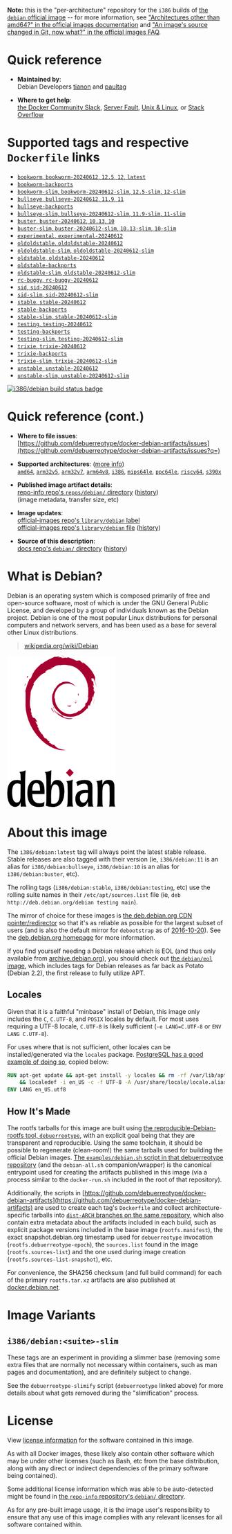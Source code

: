 <!--

********************************************************************************

WARNING:

    DO NOT EDIT "debian/README.md"

    IT IS AUTO-GENERATED

    (from the other files in "debian/" combined with a set of templates)

********************************************************************************

-->

**Note:** this is the "per-architecture" repository for the `i386` builds of [the `debian` official image](https://hub.docker.com/_/debian) -- for more information, see ["Architectures other than amd64?" in the official images documentation](https://github.com/docker-library/official-images#architectures-other-than-amd64) and ["An image's source changed in Git, now what?" in the official images FAQ](https://github.com/docker-library/faq#an-images-source-changed-in-git-now-what).

# Quick reference

-	**Maintained by**:  
	Debian Developers [tianon](https://qa.debian.org/developer.php?login=tianon) and [paultag](https://qa.debian.org/developer.php?login=paultag)

-	**Where to get help**:  
	[the Docker Community Slack](https://dockr.ly/comm-slack), [Server Fault](https://serverfault.com/help/on-topic), [Unix & Linux](https://unix.stackexchange.com/help/on-topic), or [Stack Overflow](https://stackoverflow.com/help/on-topic)

# Supported tags and respective `Dockerfile` links

-	[`bookworm`, `bookworm-20240612`, `12.5`, `12`, `latest`](https://github.com/debuerreotype/docker-debian-artifacts/blob/b745c5a0e69d1ce373d8889bf9570e0f5c139750/bookworm/Dockerfile)
-	[`bookworm-backports`](https://github.com/debuerreotype/docker-debian-artifacts/blob/b745c5a0e69d1ce373d8889bf9570e0f5c139750/bookworm/backports/Dockerfile)
-	[`bookworm-slim`, `bookworm-20240612-slim`, `12.5-slim`, `12-slim`](https://github.com/debuerreotype/docker-debian-artifacts/blob/b745c5a0e69d1ce373d8889bf9570e0f5c139750/bookworm/slim/Dockerfile)
-	[`bullseye`, `bullseye-20240612`, `11.9`, `11`](https://github.com/debuerreotype/docker-debian-artifacts/blob/b745c5a0e69d1ce373d8889bf9570e0f5c139750/bullseye/Dockerfile)
-	[`bullseye-backports`](https://github.com/debuerreotype/docker-debian-artifacts/blob/b745c5a0e69d1ce373d8889bf9570e0f5c139750/bullseye/backports/Dockerfile)
-	[`bullseye-slim`, `bullseye-20240612-slim`, `11.9-slim`, `11-slim`](https://github.com/debuerreotype/docker-debian-artifacts/blob/b745c5a0e69d1ce373d8889bf9570e0f5c139750/bullseye/slim/Dockerfile)
-	[`buster`, `buster-20240612`, `10.13`, `10`](https://github.com/debuerreotype/docker-debian-artifacts/blob/b745c5a0e69d1ce373d8889bf9570e0f5c139750/buster/Dockerfile)
-	[`buster-slim`, `buster-20240612-slim`, `10.13-slim`, `10-slim`](https://github.com/debuerreotype/docker-debian-artifacts/blob/b745c5a0e69d1ce373d8889bf9570e0f5c139750/buster/slim/Dockerfile)
-	[`experimental`, `experimental-20240612`](https://github.com/debuerreotype/docker-debian-artifacts/blob/b745c5a0e69d1ce373d8889bf9570e0f5c139750/experimental/Dockerfile)
-	[`oldoldstable`, `oldoldstable-20240612`](https://github.com/debuerreotype/docker-debian-artifacts/blob/b745c5a0e69d1ce373d8889bf9570e0f5c139750/oldoldstable/Dockerfile)
-	[`oldoldstable-slim`, `oldoldstable-20240612-slim`](https://github.com/debuerreotype/docker-debian-artifacts/blob/b745c5a0e69d1ce373d8889bf9570e0f5c139750/oldoldstable/slim/Dockerfile)
-	[`oldstable`, `oldstable-20240612`](https://github.com/debuerreotype/docker-debian-artifacts/blob/b745c5a0e69d1ce373d8889bf9570e0f5c139750/oldstable/Dockerfile)
-	[`oldstable-backports`](https://github.com/debuerreotype/docker-debian-artifacts/blob/b745c5a0e69d1ce373d8889bf9570e0f5c139750/oldstable/backports/Dockerfile)
-	[`oldstable-slim`, `oldstable-20240612-slim`](https://github.com/debuerreotype/docker-debian-artifacts/blob/b745c5a0e69d1ce373d8889bf9570e0f5c139750/oldstable/slim/Dockerfile)
-	[`rc-buggy`, `rc-buggy-20240612`](https://github.com/debuerreotype/docker-debian-artifacts/blob/b745c5a0e69d1ce373d8889bf9570e0f5c139750/rc-buggy/Dockerfile)
-	[`sid`, `sid-20240612`](https://github.com/debuerreotype/docker-debian-artifacts/blob/b745c5a0e69d1ce373d8889bf9570e0f5c139750/sid/Dockerfile)
-	[`sid-slim`, `sid-20240612-slim`](https://github.com/debuerreotype/docker-debian-artifacts/blob/b745c5a0e69d1ce373d8889bf9570e0f5c139750/sid/slim/Dockerfile)
-	[`stable`, `stable-20240612`](https://github.com/debuerreotype/docker-debian-artifacts/blob/b745c5a0e69d1ce373d8889bf9570e0f5c139750/stable/Dockerfile)
-	[`stable-backports`](https://github.com/debuerreotype/docker-debian-artifacts/blob/b745c5a0e69d1ce373d8889bf9570e0f5c139750/stable/backports/Dockerfile)
-	[`stable-slim`, `stable-20240612-slim`](https://github.com/debuerreotype/docker-debian-artifacts/blob/b745c5a0e69d1ce373d8889bf9570e0f5c139750/stable/slim/Dockerfile)
-	[`testing`, `testing-20240612`](https://github.com/debuerreotype/docker-debian-artifacts/blob/b745c5a0e69d1ce373d8889bf9570e0f5c139750/testing/Dockerfile)
-	[`testing-backports`](https://github.com/debuerreotype/docker-debian-artifacts/blob/b745c5a0e69d1ce373d8889bf9570e0f5c139750/testing/backports/Dockerfile)
-	[`testing-slim`, `testing-20240612-slim`](https://github.com/debuerreotype/docker-debian-artifacts/blob/b745c5a0e69d1ce373d8889bf9570e0f5c139750/testing/slim/Dockerfile)
-	[`trixie`, `trixie-20240612`](https://github.com/debuerreotype/docker-debian-artifacts/blob/b745c5a0e69d1ce373d8889bf9570e0f5c139750/trixie/Dockerfile)
-	[`trixie-backports`](https://github.com/debuerreotype/docker-debian-artifacts/blob/b745c5a0e69d1ce373d8889bf9570e0f5c139750/trixie/backports/Dockerfile)
-	[`trixie-slim`, `trixie-20240612-slim`](https://github.com/debuerreotype/docker-debian-artifacts/blob/b745c5a0e69d1ce373d8889bf9570e0f5c139750/trixie/slim/Dockerfile)
-	[`unstable`, `unstable-20240612`](https://github.com/debuerreotype/docker-debian-artifacts/blob/b745c5a0e69d1ce373d8889bf9570e0f5c139750/unstable/Dockerfile)
-	[`unstable-slim`, `unstable-20240612-slim`](https://github.com/debuerreotype/docker-debian-artifacts/blob/b745c5a0e69d1ce373d8889bf9570e0f5c139750/unstable/slim/Dockerfile)

[![i386/debian build status badge](https://img.shields.io/jenkins/s/https/doi-janky.infosiftr.net/job/multiarch/job/i386/job/debian.svg?label=i386/debian%20%20build%20job)](https://doi-janky.infosiftr.net/job/multiarch/job/i386/job/debian/)

# Quick reference (cont.)

-	**Where to file issues**:  
	[https://github.com/debuerreotype/docker-debian-artifacts/issues](https://github.com/debuerreotype/docker-debian-artifacts/issues?q=)

-	**Supported architectures**: ([more info](https://github.com/docker-library/official-images#architectures-other-than-amd64))  
	[`amd64`](https://hub.docker.com/r/amd64/debian/), [`arm32v5`](https://hub.docker.com/r/arm32v5/debian/), [`arm32v7`](https://hub.docker.com/r/arm32v7/debian/), [`arm64v8`](https://hub.docker.com/r/arm64v8/debian/), [`i386`](https://hub.docker.com/r/i386/debian/), [`mips64le`](https://hub.docker.com/r/mips64le/debian/), [`ppc64le`](https://hub.docker.com/r/ppc64le/debian/), [`riscv64`](https://hub.docker.com/r/riscv64/debian/), [`s390x`](https://hub.docker.com/r/s390x/debian/)

-	**Published image artifact details**:  
	[repo-info repo's `repos/debian/` directory](https://github.com/docker-library/repo-info/blob/master/repos/debian) ([history](https://github.com/docker-library/repo-info/commits/master/repos/debian))  
	(image metadata, transfer size, etc)

-	**Image updates**:  
	[official-images repo's `library/debian` label](https://github.com/docker-library/official-images/issues?q=label%3Alibrary%2Fdebian)  
	[official-images repo's `library/debian` file](https://github.com/docker-library/official-images/blob/master/library/debian) ([history](https://github.com/docker-library/official-images/commits/master/library/debian))

-	**Source of this description**:  
	[docs repo's `debian/` directory](https://github.com/docker-library/docs/tree/master/debian) ([history](https://github.com/docker-library/docs/commits/master/debian))

# What is Debian?

Debian is an operating system which is composed primarily of free and open-source software, most of which is under the GNU General Public License, and developed by a group of individuals known as the Debian project. Debian is one of the most popular Linux distributions for personal computers and network servers, and has been used as a base for several other Linux distributions.

> [wikipedia.org/wiki/Debian](https://en.wikipedia.org/wiki/Debian)

![logo](https://raw.githubusercontent.com/docker-library/docs/b449be7df57e9ed9086bb5821bfb5d6cdc5d67a4/debian/logo.png)

# About this image

The `i386/debian:latest` tag will always point the latest stable release. Stable releases are also tagged with their version (ie, `i386/debian:11` is an alias for `i386/debian:bullseye`, `i386/debian:10` is an alias for `i386/debian:buster`, etc).

The rolling tags (`i386/debian:stable`, `i386/debian:testing`, etc) use the rolling suite names in their `/etc/apt/sources.list` file (ie, `deb http://deb.debian.org/debian testing main`).

The mirror of choice for these images is [the deb.debian.org CDN pointer/redirector](https://deb.debian.org) so that it's as reliable as possible for the largest subset of users (and is also the default mirror for `debootstrap` as of [2016-10-20](https://anonscm.debian.org/cgit/d-i/debootstrap.git/commit/?id=9e8bc60ad1ccf3a25ce7890526b70059f3e770de)). See the [deb.debian.org homepage](https://deb.debian.org) for more information.

If you find yourself needing a Debian release which is EOL (and thus only available from [archive.debian.org](http://archive.debian.org)), you should check out [the `debian/eol` image](https://hub.docker.com/r/debian/eol/), which includes tags for Debian releases as far back as Potato (Debian 2.2), the first release to fully utilize APT.

## Locales

Given that it is a faithful "minbase" install of Debian, this image only includes the `C`, `C.UTF-8`, and `POSIX` locales by default. For most uses requiring a UTF-8 locale, `C.UTF-8` is likely sufficient (`-e LANG=C.UTF-8` or `ENV LANG C.UTF-8`).

For uses where that is not sufficient, other locales can be installed/generated via the `locales` package. [PostgreSQL has a good example of doing so](https://github.com/docker-library/postgres/blob/69bc540ecfffecce72d49fa7e4a46680350037f9/9.6/Dockerfile#L21-L24), copied below:

```dockerfile
RUN apt-get update && apt-get install -y locales && rm -rf /var/lib/apt/lists/* \
	&& localedef -i en_US -c -f UTF-8 -A /usr/share/locale/locale.alias en_US.UTF-8
ENV LANG en_US.utf8
```

## How It's Made

The rootfs tarballs for this image are built using [the reproducible-Debian-rootfs tool, `debuerreotype`](https://github.com/debuerreotype/debuerreotype), with an explicit goal being that they are transparent and reproducible. Using the same toolchain, it should be possible to regenerate (clean-room!) the same tarballs used for building the official Debian images. [The `examples/debian.sh` script in that debuerreotype repository](https://github.com/debuerreotype/debuerreotype/blob/master/examples/debian.sh) (and the `debian-all.sh` companion/wrapper) is the canonical entrypoint used for creating the artifacts published in this image (via a process similar to the `docker-run.sh` included in the root of that repository).

Additionally, the scripts in [https://github.com/debuerreotype/docker-debian-artifacts](https://github.com/debuerreotype/docker-debian-artifacts) are used to create each tag's `Dockerfile` and collect architecture-specific tarballs into [`dist-ARCH` branches on the same repository](https://github.com/debuerreotype/docker-debian-artifacts/branches), which also contain extra metadata about the artifacts included in each build, such as explicit package versions included in the base image (`rootfs.manifest`), the exact snapshot.debian.org timestamp used for `debuerreotype` invocation (`rootfs.debuerreotype-epoch`), the `sources.list` found in the image (`rootfs.sources-list`) and the one used during image creation (`rootfs.sources-list-snapshot`), etc.

For convenience, the SHA256 checksum (and full build command) for each of the primary `rootfs.tar.xz` artifacts are also published at [docker.debian.net](https://docker.debian.net/).

# Image Variants

## `i386/debian:<suite>-slim`

These tags are an experiment in providing a slimmer base (removing some extra files that are normally not necessary within containers, such as man pages and documentation), and are definitely subject to change.

See the `debuerreotype-slimify` script (`debuerreotype` linked above) for more details about what gets removed during the "slimification" process.

# License

View [license information](https://www.debian.org/social_contract#guidelines) for the software contained in this image.

As with all Docker images, these likely also contain other software which may be under other licenses (such as Bash, etc from the base distribution, along with any direct or indirect dependencies of the primary software being contained).

Some additional license information which was able to be auto-detected might be found in [the `repo-info` repository's `debian/` directory](https://github.com/docker-library/repo-info/tree/master/repos/debian).

As for any pre-built image usage, it is the image user's responsibility to ensure that any use of this image complies with any relevant licenses for all software contained within.
